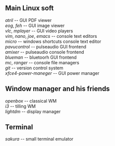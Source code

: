 ## Main Linux soft
*atril* -- GUI PDF viewer  
*eog*, *feh* -- GUI image viewer  
*vlc*, *mplayer* -- GUI video players  
*vim*, *nano*, *joe*, *emacs* -- console text editors  
*micro* -- windows shortcuts console text editor  
*pavucontrol* -- pulseaudio GUI frontend  
*amixer* -- pulseaudio console frontend  
*blueman* -- bluetoorh GUI frontend  
*mc*, *ranger* -- console file managers  
*git* -- version control system  
*xfce4-power-maneger* -- GUI power manager  

## Window manager and his friends
*openbox* -- classical WM  
*i3* -- tilling WM  
*lightdm* -- display manager  

## Terminal
*sakura* -- small terminal emulator  

